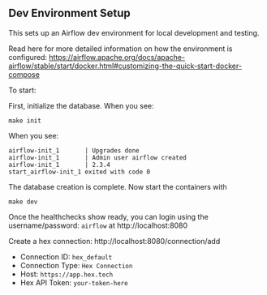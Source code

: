 ## Dev Environment Setup

This sets up an Airflow dev environment for local development and
testing.

Read here for more detailed information on how the environment is
configured: https://airflow.apache.org/docs/apache-airflow/stable/start/docker.html#customizing-the-quick-start-docker-compose

To start:

First, initialize the database. When you see:

```
make init
```

When you see:

```
airflow-init_1       | Upgrades done
airflow-init_1       | Admin user airflow created
airflow-init_1       | 2.3.4
start_airflow-init_1 exited with code 0
```

The database creation is complete. Now start the containers with

```
make dev
```

Once the healthchecks show ready, you can login using the
username/password: `airflow` at http://localhost:8080

Create a hex connection: http://localhost:8080/connection/add

* Connection ID: `hex_default`
* Connection Type: `Hex Connection`
* Host: `https://app.hex.tech`
* Hex API Token: `your-token-here`

